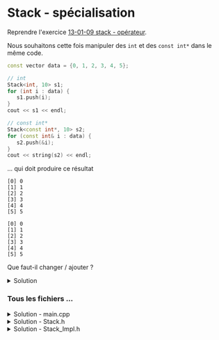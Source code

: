 # Stack - spécialisation

Reprendre l'exercice [13-01-09 stack - opérateur](13-01-09%20-%20stack_G%20-%20operateur.md).

Nous souhaitons cette fois manipuler des `int` et des `const int*` dans le même code.

~~~cpp
const vector data = {0, 1, 2, 3, 4, 5};

// int
Stack<int, 10> s1;
for (int i : data) {
   s1.push(i);
}
cout << s1 << endl;

// const int*
Stack<const int*, 10> s2;
for (const int& i : data) {
   s2.push(&i);
}
cout << string(s2) << endl;
~~~

... qui doit produire ce résultat

~~~
[0] 0
[1] 1
[2] 2
[3] 3
[4] 4
[5] 5

[0] 0
[1] 1
[2] 2
[3] 3
[4] 4
[5] 5
~~~

Que faut-il changer / ajouter ?

<details>
<summary>Solution</summary>

⚠️ la spécialisation partielle d'une méthode d'une classe générique n'est pas possible en C++

Ajouter une spécialisation de l'`operator std::string()` dans l'implémentation.<br>
Cette solution n'est pas satisfaisante dans la mesure où ce sera toujours pour `10` x `const int*`

~~~cpp
template <>
Stack<const int*, 10>::operator std::string() const {
   std::string result;
   for (size_t i=0; i<this->size(); ++i)
      result += "[" + std::to_string(i) + "] " + std::to_string(*this->data[i]) + '\n';
   return result;
}
~~~

</details>

### Tous les fichiers ...

<details>
<summary>Solution - main.cpp</summary>

~~~cpp
#include <cstdlib>
#include <iostream>

#include "Stack.h"

using namespace std;

int main() {

   const vector data = {0, 1, 2, 3, 4, 5};

   // int
   Stack<int, 10> s1;
   for (int i : data) {
      s1.push(i);
   }
   cout << s1 << endl;

   // const int*
   Stack<const int*, 10> s2;
   for (const int& i : data) {
      s2.push(&i);
   }
   cout << string(s2) << endl;


   return EXIT_SUCCESS;
}
~~~

</details>

<details>
<summary>Solution - Stack.h</summary>

~~~cpp
#ifndef STACK_H
#define STACK_H

#include <array>
#include <string>

//---------------------------------------------------------
template <typename T, int n=100>
class Stack;

//---------------------------------------------------------
template <typename T, int n>
std::ostream& operator<< (std::ostream& os, const Stack<T, n>& s);

//---------------------------------------------------------
template <typename T, int n>
class Stack {

friend std::ostream& operator<< <>(std::ostream& os, const Stack<T, n>& s);

public:
   Stack () = default;
   Stack (const Stack& s);
   bool   push(const T&  v);
   bool   pop();
   bool   top(T& v)  const;
   bool   full()     const;
   bool   empty()    const;
   size_t size()     const;

   bool operator== (const Stack<T, n>& other) const;
   explicit operator std::string() const;

private:
   size_t index  = 0;
   std::array<T, n> data;
};

#include "Stack_Impl.h"

#endif //STACK_H
~~~

</details>

<details>
<summary>Solution - Stack_Impl.h</summary>

~~~cpp
#ifndef STACK_IMPL_H
#define STACK_IMPL_H

#include <iostream>

//---------------------------------------------------------
// friends
//---------------------------------------------------------
template <typename T, int n>
std::ostream& operator<< (std::ostream& os, const Stack<T, n>& s) {
   return os << std::string(s);
}

//---------------------------------------------------------
// class Stack
//---------------------------------------------------------
template <typename T, int n>
Stack<T, n>::Stack (const Stack& s) {
   this->index = s.index;
   this->data  = s.data;
}

//---------------------------------------------------------
template <typename T, int n>
bool Stack<T, n>::push(const T& v) {
   if (this->full())
      return false;
   this->data[this->index] = v;
   ++this->index;
   return true;
}

//---------------------------------------------------------
template <typename T, int n>
bool Stack<T, n>::pop() {
   if (this->empty())
      return false;
   --this->index;
   return true;
}

//---------------------------------------------------------
template <typename T, int n>
bool Stack<T, n>::top(T& v) const {
   if (this->empty())
      return false;
   v = this->data[this->index - 1];
   return true;
}

//---------------------------------------------------------
template <typename T, int n>
bool Stack<T, n>::full() const {
   return this->index == this->data.size();
}

//---------------------------------------------------------
template <typename T, int n>
bool Stack<T, n>::empty() const {
   return this->index == 0;
}

//---------------------------------------------------------
template <typename T, int n>
size_t Stack<T, n>::size() const {
   return this->index;
}

//---------------------------------------------------------
template <typename T, int n>
bool Stack<T, n>::operator== (const Stack<T, n>& other) const {
   return std::equal(this->data.begin(), this->data.end(), other.data.begin());
}

//---------------------------------------------------------
template <typename T, int n>
Stack<T, n>::operator std::string() const {
   std::string result;
   for (size_t i=0; i<this->size(); ++i)
      result += "[" + std::to_string(i) + "] " + std::to_string(this->data[i]) + '\n';
   return result;
}

//---------------------------------------------------------
template <>
Stack<const int*, 10>::operator std::string() const {
   std::string result;
   for (size_t i=0; i<this->size(); ++i)
      result += "[" + std::to_string(i) + "] " + std::to_string(*this->data[i]) + '\n';
   return result;
}

#endif //STACK_IMPL_H
~~~

</details>

